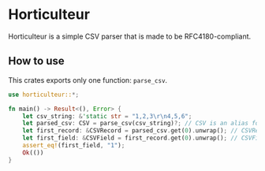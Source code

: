 # Horticulteur

Horticulteur is a simple CSV parser that is made to be RFC4180-compliant.

## How to use

This crates exports only one function: ``parse_csv``.

```rust
use horticulteur::*;

fn main() -> Result<(), Error> {
    let csv_string: &'static str = "1,2,3\r\n4,5,6";
    let parsed_csv: CSV = parse_csv(csv_string)?; // CSV is an alias for Vec<CSVRecord>
    let first_record: &CSVRecord = parsed_csv.get(0).unwrap(); // CSVRecord is an alias for Vec<CSVField>
    let first_field: &CSVField = first_record.get(0).unwrap(); // CSVField is an alias for String
    assert_eq!(first_field, "1");
    Ok(())
}
```
